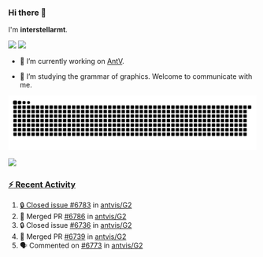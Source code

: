 ### Hi there 👋

I'm **interstellarmt**.

[![](https://img.shields.io/endpoint?url=https://awards.antv.vision/interstellarmt-g2-contributor.json)](https://github.com/antvis/g2)
[![](https://img.shields.io/endpoint?url=https://awards.antv.vision/interstellarmt-gpt-vis-contributor.json)](https://github.com/antvis/gpt-vis)

- 🔭 I’m currently working on [AntV](https://github.com/antvis).

- 📖 I’m studying the grammar of graphics. Welcome to communicate with me.

![](https://raw.githubusercontent.com/interstellarmt/interstellarmt/refs/heads/output/github-contribution-grid-snake.svg)
<div>
  <a href="https://github.com/interstellarmt">
  <img height="180em" src="https://github-readme-stats-eight-theta.vercel.app/api?username=interstellarmt&show_icons=true&include_all_commits=true&count_private=true&theme=tokyonight"/>
</div>
    
### :zap: Recent Activity

<!--START_SECTION:activity-->
1. 🔒 Closed issue [#6783](https://github.com/antvis/G2/issues/6783) in [antvis/G2](https://github.com/antvis/G2)
2. 🎉 Merged PR [#6786](https://github.com/antvis/G2/pull/6786) in [antvis/G2](https://github.com/antvis/G2)
3. 🔒 Closed issue [#6736](https://github.com/antvis/G2/issues/6736) in [antvis/G2](https://github.com/antvis/G2)
4. 🎉 Merged PR [#6739](https://github.com/antvis/G2/pull/6739) in [antvis/G2](https://github.com/antvis/G2)
5. 🗣 Commented on [#6773](https://github.com/antvis/G2/issues/6773#issuecomment-2817569075) in [antvis/G2](https://github.com/antvis/G2)
<!--END_SECTION:activity-->

